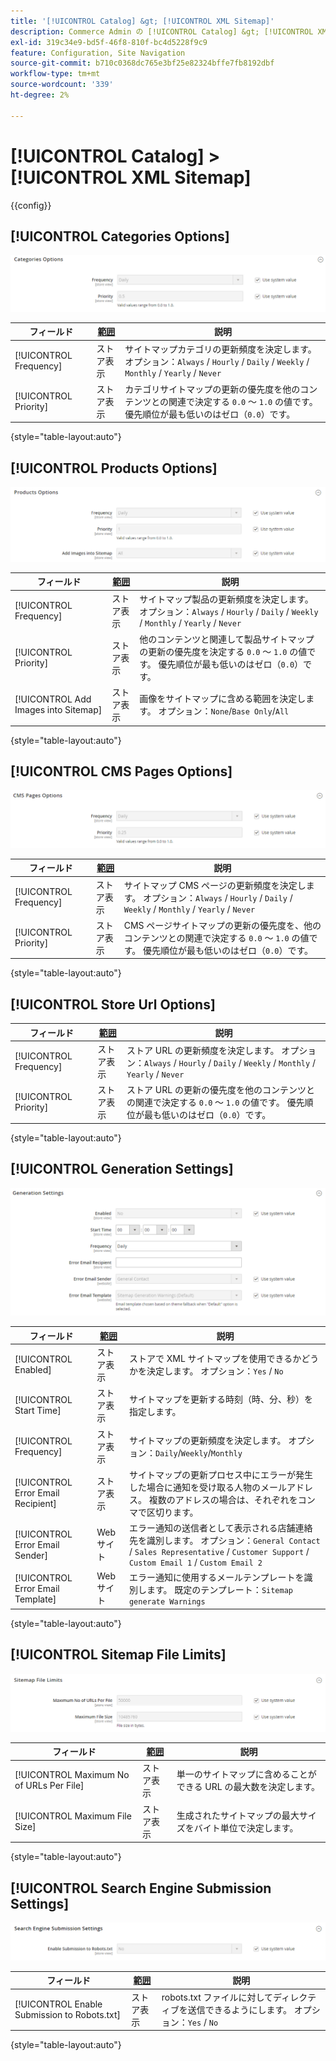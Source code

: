 ```yaml
---
title: '[!UICONTROL Catalog] &gt; [!UICONTROL XML Sitemap]'
description: Commerce Admin の [!UICONTROL Catalog] &gt; [!UICONTROL XML Sitemap] ページで設定を確認します。
exl-id: 319c34e9-bd5f-46f8-810f-bc4d5228f9c9
feature: Configuration, Site Navigation
source-git-commit: b710c0368dc765e3bf25e82324bffe7fb8192dbf
workflow-type: tm+mt
source-wordcount: '339'
ht-degree: 2%

---
```


# [!UICONTROL Catalog] > [!UICONTROL XML Sitemap]

{{config}}

## [!UICONTROL Categories Options]

![ カテゴリオプション ](./assets/xml-sitemap-categories-options.png)<!-- zoom -->

<!-- [Categories Options](https://docs.magento.com/user-guide/marketing/sitemap-xml-configure.html) -->

| フィールド | [ 範囲 ](../../getting-started/websites-stores-views.md#scope-settings) | 説明 |
|--- |--- |--- |
| [!UICONTROL Frequency] | ストア表示 | サイトマップカテゴリの更新頻度を決定します。 オプション：`Always` / `Hourly` / `Daily` / `Weekly` / `Monthly` / `Yearly` / `Never` |
| [!UICONTROL Priority] | ストア表示 | カテゴリサイトマップの更新の優先度を他のコンテンツとの関連で決定する `0.0` ～ `1.0` の値です。 優先順位が最も低いのはゼロ（`0.0`）です。 |

{style="table-layout:auto"}

## [!UICONTROL Products Options]

![ 製品オプション ](./assets/xml-sitemap-products-options.png)<!-- zoom -->

<!-- [Products Options](https://docs.magento.com/user-guide/marketing/sitemap-xml-configure.html) -->

| フィールド | [ 範囲 ](../../getting-started/websites-stores-views.md#scope-settings) | 説明 |
|--- |--- |--- |
| [!UICONTROL Frequency] | ストア表示 | サイトマップ製品の更新頻度を決定します。 オプション：`Always` / `Hourly` / `Daily` / `Weekly` / `Monthly` / `Yearly` / `Never` |
| [!UICONTROL Priority] | ストア表示 | 他のコンテンツと関連して製品サイトマップの更新の優先度を決定する `0.0` ～ `1.0` の値です。 優先順位が最も低いのはゼロ（`0.0`）です。 |
| [!UICONTROL Add Images into Sitemap] | ストア表示 | 画像をサイトマップに含める範囲を決定します。 オプション：`None`/`Base Only`/`All` |

{style="table-layout:auto"}

## [!UICONTROL CMS Pages Options]

![CMS ページオプション ](./assets/xml-sitemap-cms-pages-options.png)<!-- zoom -->

<!-- [CMS Pages Options](https://docs.magento.com/user-guide/marketing/sitemap-xml-configure.html) -->

| フィールド | [ 範囲 ](../../getting-started/websites-stores-views.md#scope-settings) | 説明 |
|--- |--- |--- |
| [!UICONTROL Frequency] | ストア表示 | サイトマップ CMS ページの更新頻度を決定します。 オプション：`Always` / `Hourly` / `Daily` / `Weekly` / `Monthly` / `Yearly` / `Never` |
| [!UICONTROL Priority] | ストア表示 | CMS ページサイトマップの更新の優先度を、他のコンテンツとの関連で決定する `0.0` ～ `1.0` の値です。 優先順位が最も低いのはゼロ（`0.0`）です。 |

{style="table-layout:auto"}

## [!UICONTROL Store Url Options]

| フィールド | [ 範囲 ](../../getting-started/websites-stores-views.md#scope-settings) | 説明 |
|--- |--- |--- |
| [!UICONTROL Frequency] | ストア表示 | ストア URL の更新頻度を決定します。 オプション：`Always` / `Hourly` / `Daily` / `Weekly` / `Monthly` / `Yearly` / `Never` |
| [!UICONTROL Priority] | ストア表示 | ストア URL の更新の優先度を他のコンテンツとの関連で決定する `0.0` ～ `1.0` の値です。 優先順位が最も低いのはゼロ（`0.0`）です。 |

{style="table-layout:auto"}

## [!UICONTROL Generation Settings]

![ 生成設定 ](./assets/xml-sitemap-generation-settings.png)<!-- zoom -->

<!-- [Generation Settings](https://docs.magento.com/user-guide/marketing/sitemap-xml-configure.html) -->

| フィールド | [ 範囲 ](../../getting-started/websites-stores-views.md#scope-settings) | 説明 |
|--- |--- |--- |
| [!UICONTROL Enabled] | ストア表示 | ストアで XML サイトマップを使用できるかどうかを決定します。 オプション：`Yes` / `No` |
| [!UICONTROL Start Time] | ストア表示 | サイトマップを更新する時刻（時、分、秒）を指定します。 |
| [!UICONTROL Frequency] | ストア表示 | サイトマップの更新頻度を決定します。 オプション：`Daily`/`Weekly`/`Monthly` |
| [!UICONTROL Error Email Recipient] | ストア表示 | サイトマップの更新プロセス中にエラーが発生した場合に通知を受け取る人物のメールアドレス。 複数のアドレスの場合は、それぞれをコンマで区切ります。 |
| [!UICONTROL Error Email Sender] | Web サイト | エラー通知の送信者として表示される店舗連絡先を識別します。 オプション：`General Contact` / `Sales Representative` / `Customer Support` / `Custom Email 1` / `Custom Email 2` |
| [!UICONTROL Error Email Template] | Web サイト | エラー通知に使用するメールテンプレートを識別します。 既定のテンプレート：`Sitemap generate Warnings` |

{style="table-layout:auto"}

## [!UICONTROL Sitemap File Limits]

![ サイトマップファイルの制限 ](./assets/xml-sitemap-sitemap-file-limits.png)<!-- zoom -->

<!-- [Sitemap File Limits](https://docs.magento.com/user-guide/marketing/sitemap-xml-configure.html) -->

| フィールド | [ 範囲 ](../../getting-started/websites-stores-views.md#scope-settings) | 説明 |
|--- |--- |--- |
| [!UICONTROL Maximum No of URLs Per File] | ストア表示 | 単一のサイトマップに含めることができる URL の最大数を決定します。 |
| [!UICONTROL Maximum File Size] | ストア表示 | 生成されたサイトマップの最大サイズをバイト単位で決定します。 |

{style="table-layout:auto"}

## [!UICONTROL Search Engine Submission Settings]

![ 検索エンジン送信設定 ](./assets/xml-sitemap-search-engine-submission-settings.png)<!-- zoom -->

<!-- [Search Engine Submission Settings](https://docs.magento.com/user-guide/marketing/sitemap-xml-configure.html) -->

| フィールド | [ 範囲 ](../../getting-started/websites-stores-views.md#scope-settings) | 説明 |
|--- |--- |--- |
| [!UICONTROL Enable Submission to Robots.txt] | ストア表示 | robots.txt ファイルに対してディレクティブを送信できるようにします。 オプション：`Yes` / `No` |

{style="table-layout:auto"}
